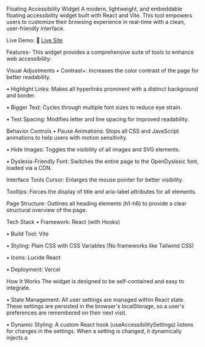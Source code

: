 Floating Accessibility Widget
A modern, lightweight, and embeddable floating accessibility widget built with React and Vite. This tool empowers users to customize their browsing experience in real-time with a clean, user-friendly interface.

Live Demo: 🔗 [Live Site](https://accessible-ui-module.vercel.app/)

Features-
This widget provides a comprehensive suite of tools to enhance web accessibility:

Visual Adjustments
 • Contrast+: Increases the color contrast of the page for better readability.

 • Highlight Links: Makes all hyperlinks prominent with a distinct background and border.

 • Bigger Text: Cycles through multiple font sizes to reduce eye strain.

 • Text Spacing: Modifies letter and line spacing for improved readability.

Behavior Controls
 • Pause Animations: Stops all CSS and JavaScript animations to help users with motion sensitivity.

 • Hide Images: Toggles the visibility of all images and SVG elements.

 • Dyslexia-Friendly Font: Switches the entire page to the OpenDyslexic font, loaded via a CDN.

Interface Tools
Cursor: Enlarges the mouse pointer for better visibility.

Tooltips: Forces the display of title and aria-label attributes for all elements.

Page Structure: Outlines all heading elements (h1-h6) to provide a clear structural overview of the page.

Tech Stack
 • Framework: React (with Hooks)

 • Build Tool: Vite

 • Styling: Plain CSS with CSS Variables (No frameworks like Tailwind CSS)

 • Icons: Lucide React

 • Deployment: Vercel

How It Works
 The widget is designed to be self-contained and easy to integrate.

 • State Management: All user settings are managed within React state. These settings are persisted in the browser's localStorage, so a user's preferences are remembered on their next visit.

 • Dynamic Styling: A custom React hook (useAccessibilitySettings) listens for changes in the settings. When a setting is changed, it dynamically injects a <style> tag into the document's <head> with the             necessary CSS rules to alter the page's appearance.

 • Dynamic Positioning: The widget uses a scroll event listener in JavaScript to detect when the page's footer is visible. It then adds a CSS class to itself to dynamically change its bottom position, ensuring it    never overlaps with the footer content. This creates a smooth and professional user experience.
